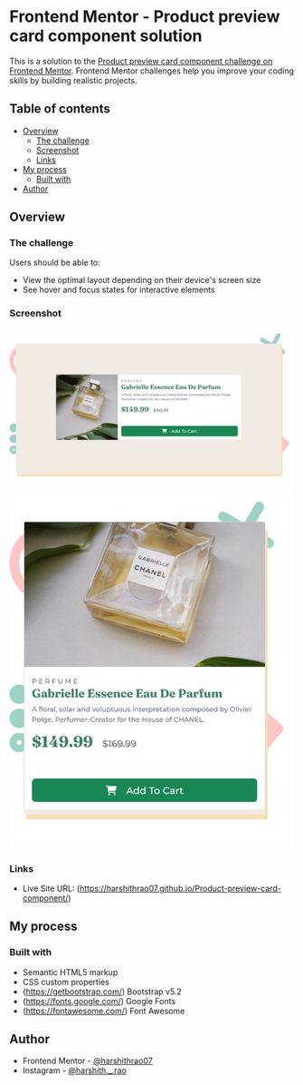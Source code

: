 # Frontend Mentor - Product preview card component solution

This is a solution to the [Product preview card component challenge on Frontend Mentor](https://www.frontendmentor.io/challenges/product-preview-card-component-GO7UmttRfa). Frontend Mentor challenges help you improve your coding skills by building realistic projects.

## Table of contents

- [Overview](#overview)
  - [The challenge](#the-challenge)
  - [Screenshot](#screenshot)
  - [Links](#links)
- [My process](#my-process)
  - [Built with](#built-with)
- [Author](#author)


## Overview

### The challenge

Users should be able to:

- View the optimal layout depending on their device's screen size
- See hover and focus states for interactive elements

### Screenshot

![](image-product-desktop.png)
![](image-product-mobile.png)

### Links

- Live Site URL: (https://harshithrao07.github.io/Product-preview-card-component/)

## My process

### Built with

- Semantic HTML5 markup
- CSS custom properties
- (https://getbootstrap.com/) Bootstrap v5.2
- (https://fonts.google.com/) Google Fonts
- (https://fontawesome.com/) Font Awesome

## Author

- Frontend Mentor - [@harshithrao07](https://www.frontendmentor.io/profile/harshithrao07)
- Instagram - [@harshith._.rao](https://www.instagram.com/harshith._.rao)
